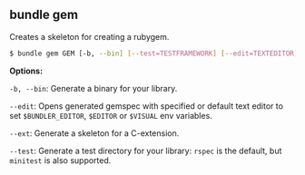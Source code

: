 ## bundle gem

Creates a skeleton for creating a rubygem.

``` bash
$ bundle gem GEM [-b, --bin] [--test=TESTFRAMEWORK] [--edit=TEXTEDITOR] [--ext]
```

**Options:**

`-b, --bin`: Generate a binary for your library.

`--edit`: Opens generated gemspec with specified or default text editor to set 
`$BUNDLER_EDITOR`, `$EDITOR` or `$VISUAL` env variables.

`--ext`: Generate a skeleton for a C-extension.

`--test`: Generate a test directory for your library: `rspec` is the default, 
but `minitest` is also supported.
